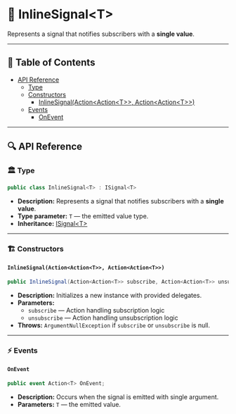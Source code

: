 # 🧩 InlineSignal&lt;T&gt;

Represents a signal that notifies subscribers with a **single value**.

---

## 📑 Table of Contents

- [API Reference](#-api-reference)
    - [Type](#-type)
    - [Constructors](#-constructors)
        - [InlineSignal(Action<Action\<T>>, Action\<Action\<T>>)](#inlinesignalactionactiont-actionactiont)
    - [Events](#-events)
        - [OnEvent](#onevent)

---

## 🔍 API Reference

### 🏛️ Type <div id="-type"></div>

```csharp
public class InlineSignal<T> : ISignal<T>
```

- **Description:** Represents a signal that notifies subscribers with a **single value**.
- **Type parameter:** `T` — the emitted value type.
- **Inheritance:** [ISignal&lt;T&gt;](ISignal%601.md)

---

### 🏗️ Constructors <div id="-constructors"></div>

#### `InlineSignal(Action<Action<T>>, Action<Action<T>>)`

```csharp
public InlineSignal(Action<Action<T>> subscribe, Action<Action<T>> unsubscribe)
```

- **Description:** Initializes a new instance with provided delegates.
- **Parameters:**
    - `subscribe` — Action handling subscription logic
    - `unsubscribe` — Action handling unsubscription logic
- **Throws:** `ArgumentNullException` if `subscribe` or `unsubscribe` is null.

---

### ⚡ Events

#### `OnEvent`

```csharp
public event Action<T> OnEvent;
```

- **Description:** Occurs when the signal is emitted with single argument.
- **Parameters:** `T` — the emitted value.